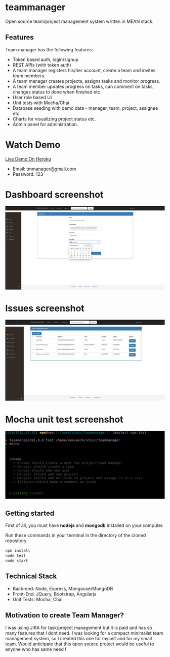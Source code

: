 # teammanager
Open source team/project management system written in MEAN stack.

## Features

Team manager has the following features:-
 - Token based auth, login/signup
 - REST APIs (with token auth)
 - A team manager registers his/her account, create a team and invites team members.
 - A team manager creates projects, assigns tasks and monitor progress.
 - A team member updates progress on tasks, can comment on tasks, changes status to done when finished etc.
 - User role based UI
 - Unit tests with Mocha/Chai
 - Database seeding with demo data - manager, team, project, assignee etc.
 - Charts for visualizing project status etc.
 - Admin panel for administration.


# Watch Demo
[Live Demo On Heroku](https://teammanager9.herokuapp.com)
 * Email: tmmanager@gmail.com
 * Password: 123

# Dashboard screenshot
![Alt text](screenshots/dashboard.png?raw=true "Dashboard - add project")

# Issues screenshot
![Alt text](screenshots/issues.png?raw=true "Issues for a project")

# Mocha unit test screenshot
![Alt text](screenshots/mocha_tests.png?raw=true "Dashboard - add project")

## Getting started
First of all, you must have **nodejs** and **mongodb** installed on your computer.

Run these commands in your terminal in the directory of the cloned repository.

```
npm install
node test
node start
```

Technical Stack
---------------

 - Back-end: Node, Express, Mongoose/MongoDB
 - Front-End: JQuery, Bootstrap, Angularjs
 - Unit Tests: Mocha, Chai

Motivation to create Team Manager?
-------------------------------
I was using JIRA for task/project management but it is paid and has so many features that I dont need.
I was looking for a compact minimalist team management system, so I created this one for myself and for my small team.
Would anticipate that this open source project would be useful to anyone who has same need !

